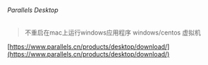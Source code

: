 ###### Parallels Desktop

> 不重启在mac上运行windows应用程序
> windows/centos 虚拟机

[https://www.parallels.cn/products/desktop/download/](https://www.parallels.cn/products/desktop/download/)
